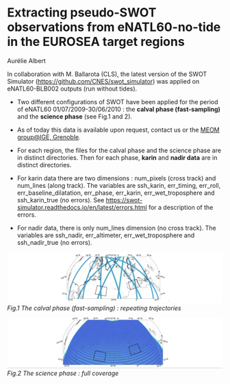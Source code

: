 # Extracting  pseudo-SWOT observations  from eNATL60-no-tide in the EUROSEA target regions 

Aurélie Albert

In collaboration with M. Ballarota (CLS), the latest version of the SWOT Simulator (https://github.com/CNES/swot_simulator) was applied on eNATL60-BLB002 outputs (run without tides). 

* Two different configurations of SWOT have been applied for the period of eNATL60 01/07/2009-30/06/2010 : the __calval phase (fast-sampling)__ and the __science phase__ (see Fig.1 and 2).

* As of today this data is available upon request, contact us or the [MEOM group@IGE, Grenoble](https://meom-group.github.io/).

* For each region, the files for the  calval phase and the science phase are in distinct directories. Then for each phase, __karin__ and __nadir data__ are in distinct directories. 

* For karin data there are two dimensions : num_pixels (cross track) and num_lines (along track). The variables are ssh_karin, err_timing, err_roll, err_baseline_dilatation, err_phase, err_karin, err_wet_troposphere and ssh_karin_true (no errors).
See https://swot-simulator.readthedocs.io/en/latest/errors.html for  a description of the errors.

* For nadir data, there is only num_lines dimension (no cross track). The variables are ssh_nadir, err_altimeter, err_wet_troposphere and ssh_nadir_true (no errors).


![subregions](./figs/regions4.png)<br>
_Fig.1 The calval phase (fast-sampling) : repeating trajectories_

![subregions](./figs/regions5.png)<br>
_Fig.2 The science phase : full coverage_
